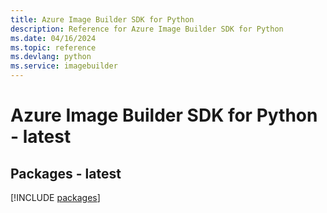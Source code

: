 ```yaml
---
title: Azure Image Builder SDK for Python
description: Reference for Azure Image Builder SDK for Python
ms.date: 04/16/2024
ms.topic: reference
ms.devlang: python
ms.service: imagebuilder
---
```

# Azure Image Builder SDK for Python - latest
## Packages - latest
[!INCLUDE [packages](image-builder-index.md)]